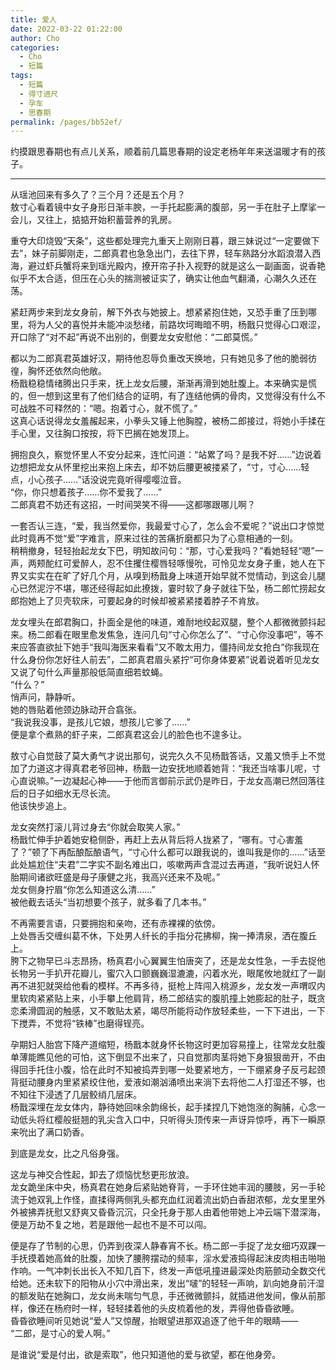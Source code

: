 ```yaml
---
title: 爱人
date: 2022-03-22 01:22:00
author: Cho
categories: 
  - Cho
  - 短篇
tags: 
  - 短篇
  - 得寸进尺
  - 孕车
  - 思春期
permalink: /pages/bb52ef/
---
```


约摸跟思春期也有点儿关系，顺着前几篇思春期的设定老杨年年来送温暖才有的孩子。<!-- more -->

---

从瑶池回来有多久了？三个月？还是五个月？  
敖寸心看着镜中女子身形日渐丰腴，一手托起膨满的腹部，另一手在肚子上摩挲一会儿，又往上，掂掂开始积蓄营养的乳房。

重夺大印烧毁“天条”，这些都处理完九重天上刚刚日暮，跟三妹说过“一定要做下去”，妹子前脚刚走，二郎真君也急急出门，去往下界，轻车熟路分水蹈浪潜入西海，避过虾兵蟹将来到瑶光殿内，撩开帘子扑入视野的就是这么一副画面，说香艳似乎不太合适，但压在心头的揣测被证实了，确实让他血气翻涌，心潮久久还在荡。

紧赶两步来到龙女身前，解下外衣与她披上。想紧紧抱住她，又恐手重了压到哪里，将为人父的喜悦并未能冲淡愁绪，前路坎坷晦暗不明，杨戬只觉得心口艰涩，开口除了“对不起”再说不出别的，倒要龙女安慰他：“二郎莫慌。”

都以为二郎真君英雄好汉，期待他忍辱负重改天换地，只有她见多了他的脆弱彷徨，胸怀还依然向他敞。  
杨戬稳稳情绪腾出只手来，抚上龙女后腰，渐渐再滑到她肚腹上。本来确实是慌的，但一想到这里有了他们结合的证明，有了连结他俩的骨肉，又觉得没有什么不可战胜不可释然的：“嗯。抱着寸心，就不慌了。”  
这真心话说得龙女羞赧起来，小拳头又锤上他胸膛，被杨二郎接过，将她小手揉在手心里，又往胸口按按，将下巴搁在她发顶上。

拥抱良久，察觉怀里人不安分起来，连忙问道：“站累了吗？是我不好……”边说着边想把龙女从怀里挖出来抱上床去，却不妨后腰更被搂紧了，“寸，寸心……轻点，小心孩子……”话没说完竟听得嘤嘤泣音。  
“你，你只想着孩子……你不爱我了……”  
二郎真君不妨还有这招，一时间哭笑不得——这都哪跟哪儿啊？

一套否认三连，“爱，我当然爱你，我最爱寸心了，怎么会不爱呢？”说出口才惊觉此时竟再不觉“爱”字难言，原来过往的苦痛折磨都只为了心意相通的一刻。  
稍稍撤身，轻轻抬起龙女下巴，明知故问句：“那，寸心爱我吗？”看她轻轻“嗯”一声，两颊酡红可爱醉人，忍不住攫住樱唇轻啄慢吮，可怜见龙女身子重，她人在下界又实实在在旷了好几个月，从嗅到杨戬身上味道开始早就不觉情动，到这会儿腿心已然泥泞不堪，哪还经得起如此撩拨，霎时软了身子就往下坠，杨二郎忙捞起女郎抱她上了贝壳软床，可要起身的时候却被紧紧搂着脖子不肯放。

龙女埋头在郎君胸口，扑面全是他的味道，难耐地绞起双腿，整个人都微微颤抖起来。杨二郎看在眼里愈发焦急，连问几句“寸心你怎么了”、“寸心你没事吧”，等不来应答直欲扯下她手“我叫海医来看看”又不敢太用力，僵持间龙女抢白“你我现在什么身份你怎好往人前去”，二郎真君眉头紧拧“可你身体要紧”说着说着听见龙女又说了句什么声量那般低简直细若蚊蝇。  
“什么？”  
悄声问，静静听。  
她的唇贴着他颈边脉动开合翕张。  
“我说我没事，是孩儿它娘，想孩儿它爹了……”  
便是拿个煮熟的虾子来，二郎真君这会儿的脸色也不遑多让。

敖寸心自觉鼓了莫大勇气才说出那句，说完久久不见杨戬答话，又羞又愤手上不觉加了力道这才得真君老爷回神，杨戬一边安抚地顺着她背：“我还当啥事儿呢，寸心直说嘛。”一边凝起心神——于他而言御前示武仍是昨日，于龙女高潮已然回落往后的日子如细水无尽长流。  
他该快步追上。

龙女突然打滚儿背过身去“你就会取笑人家。”  
杨戬忙伸手护着她安稳侧卧，再赶上去从背后将人拢紧了，“哪有。寸心害羞了？”顿了下再酝酿酝酿语气，“寸心什么都可以跟我说的，谁叫我是你的……”话至此处尴尬住“夫君”二字实不副名难出口，咳嗽两声含混过去再道，“我听说妇人怀胎期间诸欲旺盛是母子康健之兆，我高兴还来不及呢。”  
龙女侧身拧眉“你怎么知道这么清……”  
被他截去话头“当初想要个孩子，就多看了几本书。”

不再需要言语，只要拥抱和亲吻，还有赤裸裸的依傍。  
上处唇舌交缠纠葛不休，下处男人纤长的手指分花拂柳，掬一捧清泉，洒在腹丘上。  
胯下之物早已斗志昂扬，杨真君小心翼翼生怕唐突了，还是龙女性急，一手去捉他长物另一手扒开花瓣儿，蜜穴入口颤巍巍湿漉漉，闪着水光，眼尾攸地就红了一副再不进犯就哭给他看的模样。不再多待，挺枪上阵闯入桃源乡，龙女发一声喟叹内里软肉紧紧贴上来，小手攀上他肩背，杨二郎结实的腹肌撞上她膨起的肚子，既贪恋柔滑圆润的触感，又不敢贴太紧，竭尽所能将动作放轻柔些，一下下进出，一下下搅弄，不觉将“铁棒”也磨得锃亮。

孕期妇人胎宫下降产道缩短，杨戬本就身怀长物这时更加容易撞上，往常龙女肚腹单薄能瞧见他的可怕，这下倒显不出来了，只自觉那肉茎将她下身狠狠凿开，不由得回手托住小腹，恰在此时不知被捣弄到哪一处要紧地方，一下绷紧身子反弓起颈背挺动腰身内里紧紧绞住他，爱液如潮汹涌喷出来淌下去将他二人打湿还不够，也不知往下浸透了几层鲛绡几层床。  
杨戬深埋在龙女体内，静待她回味余韵绵长，起手揉捏几下她饱涨的胸脯，心念一动低头将红樱般挺翘的乳尖含入口中，只听得头顶传来一声讶异惊呼，再下一瞬原来吮出了满口奶香。

到底是龙女，比之凡俗身强。

这龙与神交合性起，卸去了烦恼忧愁更形放浪。  
龙女跪坐床中央，杨真君在她身后紧贴她脊背，一手环住她丰润的腰肢，另一手轮流于她双乳上作怪，直揉得两侧乳头都充血红润着流出奶白香甜浓郁，龙女里里外外被拂弄抚慰又舒爽又昏昏沉沉，只全托身于那人由着他带她上冲云端下潜深海，便是万劫不复之地，若是跟他一起也不是不可以闯。

便是存了节制的心思，仍弄到夜深人静春宵不长。杨二郎一手捉了龙女细巧双踝一手抚摸着她高耸的肚腹，加快了腰胯摆动的频率，淫水爱液捣得起沫皮肉相击啪啪作响。一气冲刺长出长入不知几百下，终发一声低吼撞进最深处肉筋颤动全数交代给她。还未软下的阳物从小穴中滑出来，发出“啵”的轻轻一声响，趴向她身前汗湿的额发贴在她胸口，龙女尚未喘匀气息，手还微微颤抖，就插进他发间，像从前那样，像还在杨府时一样，轻轻揉着他的头皮梳着他的发，弄得他昏昏欲睡。  
昏昏欲睡间听见她说“爱人”又惊醒，抬眼望进那双追逐了他千年的眼睛——  
“二郎，是寸心的爱人啊。”

是谁说“爱是付出，欲是索取”，他只知道他的爱与欲望，都在他身旁。
